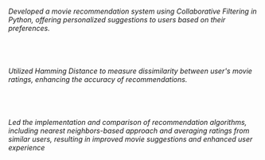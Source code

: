 <h6> Developed a movie recommendation system using Collaborative Filtering in Python, offering personalized suggestions to 
users based on their preferences. </h6>
<br>
<h6>Utilized Hamming Distance to measure dissimilarity between user's movie ratings, enhancing the accuracy of 
recommendations.</h6>
<br>
<h6>Led the implementation and comparison of recommendation algorithms, including nearest neighbors-based approach and 
averaging ratings from similar users, resulting in improved movie suggestions and enhanced user experience
</h6>
